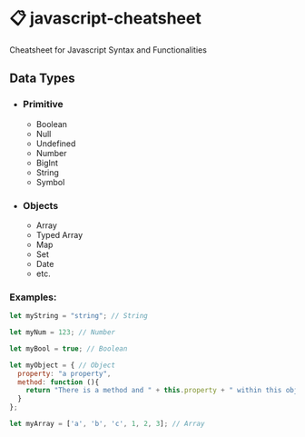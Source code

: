 # :clipboard: javascript-cheatsheet
Cheatsheet for Javascript Syntax and Functionalities

## Data Types
* ### Primitive
  * Boolean
  * Null
  * Undefined
  * Number
  * BigInt
  * String
  * Symbol
  
* ### Objects
  * Array
  * Typed Array
  * Map
  * Set
  * Date
  * etc.
  
### Examples:
```javascript
let myString = "string"; // String

let myNum = 123; // Number

let myBool = true; // Boolean

let myObject = { // Object
  property: "a property",
  method: function (){
    return "There is a method and " + this.property + " within this object.";
  }
};

let myArray = ['a', 'b', 'c', 1, 2, 3]; // Array
```
